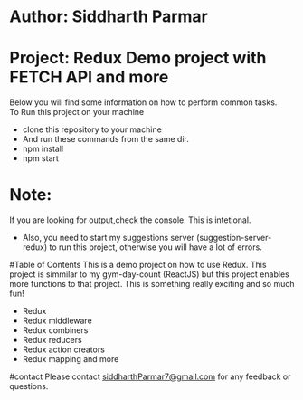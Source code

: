 # Author: Siddharth Parmar
# Project: Redux Demo project with FETCH API and more

Below you will find some information on how to perform common tasks. <br>
To Run this project on your machine
- clone this repository to your machine
- And run these commands from the same dir.
- npm install
- npm start

# Note:
If you are looking for output,check the console. This is intetional.
- Also, you need to start my suggestions server (suggestion-server-redux) to run this project, otherwise you will have a lot of errors.


#Table of Contents
This is a demo project on how to use Redux. This project is simmilar to my gym-day-count (ReactJS) but this project enables more functions to that project. This is something really exciting and so much fun!

- Redux
- Redux middleware
- Redux combiners
- Redux reducers
- Redux action creators
- Redux mapping and more

#contact
Please contact siddharthParmar7@gmail.com for any feedback or questions.